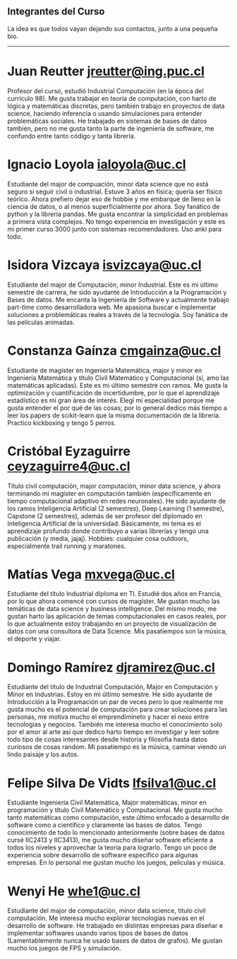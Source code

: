 ## Integrantes del Curso

La idea es que todos vayan dejando sus contactos, junto a una pequeña bio.

-----------------------------------------------------
# Juan Reutter jreutter@ing.puc.cl

Profesor del curso, estudió Industrial Computación (en la época del currículo 98).
Me gusta trabajar en teoría de computación, con harto de lógica y matemáticas discretas, pero también trabajo en proyectos de data science,
haciendo inferencia o usando simulaciones para entender problemáticas sociales. He trabajado en sistemas de bases de datos también, pero
no me gusta tanto la parte de ingeniería de software, me confundo entre tanto código y tanta librería.

# Ignacio Loyola ialoyola@uc.cl

Estudiante del major de compuación, minor data science que no está seguro si seguir civil o industrial.
Estuve 3 años en física; quería ser físico teórico. Ahora prefiero dejar eso de hobbie y me embarqué de lleno en la ciencia de datos, o al menos superficialmente por ahora. Soy fanático de python y la librería pandas. Me gusta encontrar la simplicidad en problemas a primera vista complejos. No tengo experiencia en investigación y este es mi primer curso 3000 junto con sistemas recomendadores. Uso anki para todo.

# Isidora Vizcaya isvizcaya@uc.cl

Estudiante del major de Computación, minor Industrial.
Este es mi último semestre de carrera, he sido ayudante de Introducción a la Programación y Bases de datos. Me encanta la Ingeniería de Software y actualmente trabajo part-time como desarrolladora web. Me apasiona buscar e implementar soluciones a problemáticas reales a través de la tecnología. Soy fanática de las películas animadas.

# Constanza Gaínza cmgainza@uc.cl

Estudiante de magíster en Ingeniería Matemática, major y minor en Ingeniería Matemática y título Civil Matemático y Computacional (sí, amo las matemáticas aplicadas).  Este es mi último semestre con ramos. Me gusta la optimización y cuantificación de incertidumbre, por lo que el aprendizaje estadístico es mi gran área de interés. Elegí mi especialidad porque me gusta entender el por qué de las cosas; por lo general dedico más tiempo a leer los papers de scikit-learn que la misma documentación de la librería. Practico kickboxing y tengo 5 perros.


# Cristóbal Eyzaguirre ceyzaguirre4@uc.cl

Título civil computación, major computación, minor data science, y ahora terminando mi magíster en computación también (específicamente en tiempo computacional adaptivo en redes neuronales).
He sido ayudante de los ramos Inteligencia Artificial (2 semestres), Deep Learning (1 semestre), Capstone (2 semestres), además de ser profesor del diplomado en Inteligencia Artificial de la universidad.
Básicamente, mi tema es el aprendizaje profundo donde contribuyo a varias librerías y tengo una publicación (y media, jajaj).
Hobbies: cualquier cosa outdoors, especialmente trail running y maratones.

# Matías Vega mxvega@uc.cl

Estudiante del título Industrial diploma en TI. Estudié dos años en Francia, por lo que ahora comencé con cursos de magíster. Me gustan mucho las temáticas de data science y business intelligence. Del mismo modo, me gustan harto las aplicación de temas computacionales en casos reales, por lo que actualmente estoy trabajando en un proyecto de visualización de datos con una consultora de Data Science. Mis pasatiempos son la música, el deporte y viajar.

# Domingo Ramírez djramirez@uc.cl
Estudiante del titulo de Industrial Computación, Major en Computación y Minor en Industrias. Estoy en mi último semestre. He sido ayudante de Introducción a la Programación un par de veces pero lo que realmente me gusta mucho es el potencial de computación para crear soluciones para las personas, me motiva mucho el emprendimineto y hacer el nexo entre tecnologias y negocios. También me interesa mucho el conocimiento solo por el amor al arte así que dedico harto tiempo en investigar y leer sobre todo tipo de cosas interesantes desde historia y filosofia hasta datos curiosos de cosas random. Mi pasatiempo es la música, caminar viendo un lindo paisaje y los autos.

# Felipe Silva De Vidts lfsilva1@uc.cl

Estudiante Ingeniería Civil Matemática, Major matemáticas, minor en programación y título Civil Matemático y Computacional. Me gusta mucho tanto matemáticas como computación, este último enfocado a desarrollo de software como a científico y claramente las bases de datos. Tengo conocimiento de todo lo mencionado anteriormente (sobre bases de datos cursé IIC2413 y IIC3413), me gusta mucho diseñar software eficiente a todos los niveles y aprovechar la teoría para lograrlo. Tengo un poco de experiencia sobre desarrollo de software específico para algunas empresas. En lo personal me gustan mucho los juegos, películas y música.

# Wenyi He whe1@uc.cl

Estudiante del major de computación, minor data science, título civil computación. Me interesa mucho explorar tecnologías nuevas en el desarrollo de software. He trabajado en distintas empresas para diseñar e implementar softwares usando varios tipos de bases de datos (Lamentablemente nunca he usado bases de datos de grafos). Me gustan mucho los juegos de FPS y simulación.
